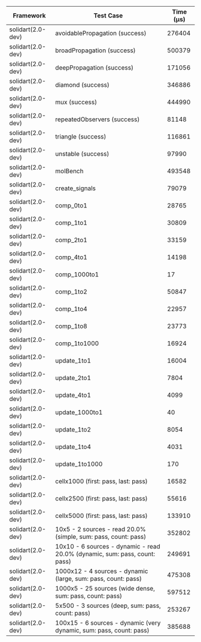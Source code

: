 | Framework | Test Case | Time (μs) |
| --- | --- | --- |
| solidart(2.0-dev) | avoidablePropagation (success) | 276404 |
| solidart(2.0-dev) | broadPropagation (success) | 500379 |
| solidart(2.0-dev) | deepPropagation (success) | 171056 |
| solidart(2.0-dev) | diamond (success) | 346886 |
| solidart(2.0-dev) | mux (success) | 444990 |
| solidart(2.0-dev) | repeatedObservers (success) | 81148 |
| solidart(2.0-dev) | triangle (success) | 116861 |
| solidart(2.0-dev) | unstable (success) | 97990 |
| solidart(2.0-dev) | molBench | 493548 |
| solidart(2.0-dev) | create_signals | 79079 |
| solidart(2.0-dev) | comp_0to1 | 28765 |
| solidart(2.0-dev) | comp_1to1 | 30809 |
| solidart(2.0-dev) | comp_2to1 | 33159 |
| solidart(2.0-dev) | comp_4to1 | 14198 |
| solidart(2.0-dev) | comp_1000to1 | 17 |
| solidart(2.0-dev) | comp_1to2 | 50847 |
| solidart(2.0-dev) | comp_1to4 | 22957 |
| solidart(2.0-dev) | comp_1to8 | 23773 |
| solidart(2.0-dev) | comp_1to1000 | 16924 |
| solidart(2.0-dev) | update_1to1 | 16004 |
| solidart(2.0-dev) | update_2to1 | 7804 |
| solidart(2.0-dev) | update_4to1 | 4099 |
| solidart(2.0-dev) | update_1000to1 | 40 |
| solidart(2.0-dev) | update_1to2 | 8054 |
| solidart(2.0-dev) | update_1to4 | 4031 |
| solidart(2.0-dev) | update_1to1000 | 170 |
| solidart(2.0-dev) | cellx1000 (first: pass, last: pass) | 16582 |
| solidart(2.0-dev) | cellx2500 (first: pass, last: pass) | 55616 |
| solidart(2.0-dev) | cellx5000 (first: pass, last: pass) | 133910 |
| solidart(2.0-dev) | 10x5 - 2 sources - read 20.0% (simple, sum: pass, count: pass) | 352802 |
| solidart(2.0-dev) | 10x10 - 6 sources - dynamic - read 20.0% (dynamic, sum: pass, count: pass) | 249691 |
| solidart(2.0-dev) | 1000x12 - 4 sources - dynamic (large, sum: pass, count: pass) | 475308 |
| solidart(2.0-dev) | 1000x5 - 25 sources (wide dense, sum: pass, count: pass) | 597512 |
| solidart(2.0-dev) | 5x500 - 3 sources (deep, sum: pass, count: pass) | 253267 |
| solidart(2.0-dev) | 100x15 - 6 sources - dynamic (very dynamic, sum: pass, count: pass) | 385688 |

